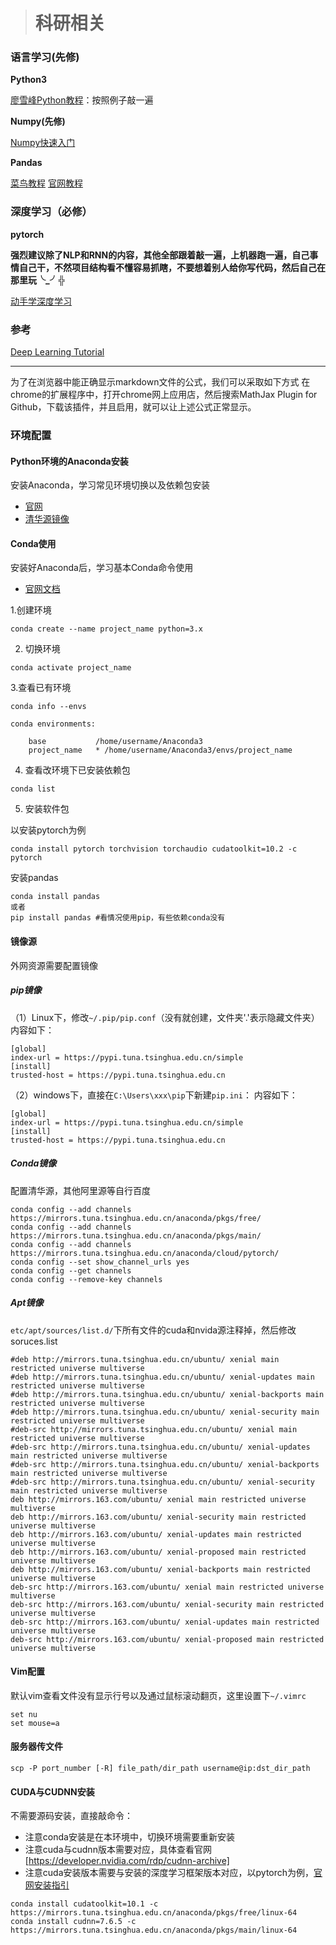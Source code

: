 > # 科研相关

### 语言学习(先修)

**Python3**

[廖雪峰Python教程](https://www.liaoxuefeng.com/wiki/1016959663602400)：按照例子敲一遍

**Numpy(先修)**

[Numpy快速入门](https://www.numpy.org.cn/user/quickstart.html)

**Pandas**

[菜鸟教程](https://www.runoob.com/pandas/pandas-tutorial.html)
[官网教程](https://pandas.pydata.org/docs/getting_started/intro_tutorials/index.html)

### 深度学习（必修）

**pytorch**

**强烈建议除了NLP和RNN的内容，其他全部跟着敲一遍，上机器跑一遍，自己事情自己干，不然项目结构看不懂容易抓瞎，不要想着别人给你写代码，然后自己在那里玩╰_╯╬**

[动手学深度学习](https://tangshusen.me/Dive-into-DL-PyTorch/#/)

### 参考

[Deep Learning Tutorial](https://github.com/Mikoto10032/DeepLearning)

---

为了在浏览器中能正确显示markdown文件的公式，我们可以采取如下方式
在chrome的扩展程序中，打开chrome网上应用店，然后搜索MathJax Plugin for Github，下载该插件，并且启用，就可以让上述公式正常显示。

### 环境配置

#### Python环境的Anaconda安装

安装Anaconda，学习常见环境切换以及依赖包安装
- [官网](https://www.anaconda.com/)
- [清华源镜像](https://mirrors.tuna.tsinghua.edu.cn/anaconda/archive/)

#### Conda使用

安装好Anaconda后，学习基本Conda命令使用
- [官网文档](https://docs.conda.io/projects/conda/en/latest/user-guide/getting-started.html)

1.创建环境

```
conda create --name project_name python=3.x
```
2. 切换环境

```
conda activate project_name
```

3.查看已有环境

```
conda info --envs
```

```
conda environments:

    base           /home/username/Anaconda3
    project_name   * /home/username/Anaconda3/envs/project_name
```

4. 查看改环境下已安装依赖包

```
conda list
```

5. 安装软件包

以安装pytorch为例
```
conda install pytorch torchvision torchaudio cudatoolkit=10.2 -c pytorch
```

安装pandas
```
conda install pandas
或者
pip install pandas #看情况使用pip，有些依赖conda没有
```

#### 镜像源

外网资源需要配置镜像

##### pip镜像

（1）Linux下，修改`~/.pip/pip.conf`（没有就创建，文件夹'.'表示隐藏文件夹）
内容如下：
```
[global]
index-url = https://pypi.tuna.tsinghua.edu.cn/simple
[install]
trusted-host = https://pypi.tuna.tsinghua.edu.cn
```
（2）windows下，直接在`C:\Users\xxx\pip`下新建`pip.ini`：
内容如下：
```
[global]
index-url = https://pypi.tuna.tsinghua.edu.cn/simple
[install]
trusted-host = https://pypi.tuna.tsinghua.edu.cn
```

##### Conda镜像

配置清华源，其他阿里源等自行百度
```
conda config --add channels https://mirrors.tuna.tsinghua.edu.cn/anaconda/pkgs/free/
conda config --add channels https://mirrors.tuna.tsinghua.edu.cn/anaconda/pkgs/main/
conda config --add channels https://mirrors.tuna.tsinghua.edu.cn/anaconda/cloud/pytorch/
conda config --set show_channel_urls yes
conda config --get channels
conda config --remove-key channels
```

##### Apt镜像

`etc/apt/sources/list.d/`下所有文件的cuda和nvida源注释掉，然后修改soruces.list
```
#deb http://mirrors.tuna.tsinghua.edu.cn/ubuntu/ xenial main restricted universe multiverse
#deb http://mirrors.tuna.tsinghua.edu.cn/ubuntu/ xenial-updates main restricted universe multiverse
#deb http://mirrors.tuna.tsinghua.edu.cn/ubuntu/ xenial-backports main restricted universe multiverse
#deb http://mirrors.tuna.tsinghua.edu.cn/ubuntu/ xenial-security main restricted universe multiverse
#deb-src http://mirrors.tuna.tsinghua.edu.cn/ubuntu/ xenial main restricted universe multiverse
#deb-src http://mirrors.tuna.tsinghua.edu.cn/ubuntu/ xenial-updates main restricted universe multiverse
#deb-src http://mirrors.tuna.tsinghua.edu.cn/ubuntu/ xenial-backports main restricted universe multiverse
#deb-src http://mirrors.tuna.tsinghua.edu.cn/ubuntu/ xenial-security main restricted universe multiverse
deb http://mirrors.163.com/ubuntu/ xenial main restricted universe multiverse
deb http://mirrors.163.com/ubuntu/ xenial-security main restricted universe multiverse
deb http://mirrors.163.com/ubuntu/ xenial-updates main restricted universe multiverse
deb http://mirrors.163.com/ubuntu/ xenial-proposed main restricted universe multiverse
deb http://mirrors.163.com/ubuntu/ xenial-backports main restricted universe multiverse
deb-src http://mirrors.163.com/ubuntu/ xenial main restricted universe multiverse
deb-src http://mirrors.163.com/ubuntu/ xenial-security main restricted universe multiverse
deb-src http://mirrors.163.com/ubuntu/ xenial-updates main restricted universe multiverse
deb-src http://mirrors.163.com/ubuntu/ xenial-proposed main restricted universe multiverse
```

#### Vim配置

默认vim查看文件没有显示行号以及通过鼠标滚动翻页，这里设置下`~/.vimrc`
```
set nu
set mouse=a
```

#### 服务器传文件

```
scp -P port_number [-R] file_path/dir_path username@ip:dst_dir_path
```

#### CUDA与CUDNN安装

不需要源码安装，直接敲命令：
- 注意conda安装是在本环境中，切换环境需要重新安装
- 注意cuda与cudnn版本需要对应，具体查看官网[https://developer.nvidia.com/rdp/cudnn-archive]
- 注意cuda安装版本需要与安装的深度学习框架版本对应，以pytorch为例，[官网安装指引](https://pytorch.org/get-started/locally/)
```
conda install cudatoolkit=10.1 -c https://mirrors.tuna.tsinghua.edu.cn/anaconda/pkgs/free/linux-64
conda install cudnn=7.6.5 -c https://mirrors.tuna.tsinghua.edu.cn/anaconda/pkgs/main/linux-64

```
